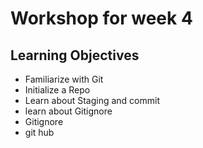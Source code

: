 # Workshop for week 4 

## Learning Objectives
- Familiarize with Git
- Initialize a Repo
- Learn about Staging and commit
- learn about Gitignore
- Gitignore
- git hub
